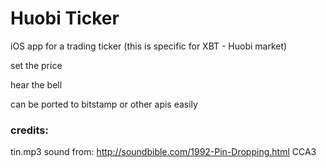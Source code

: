 # Huobi Ticker

iOS app for a trading ticker (this is specific for XBT - Huobi market)

set the price

hear the bell


can be ported to bitstamp or other apis easily


### credits:

tin.mp3 sound from: http://soundbible.com/1992-Pin-Dropping.html CCA3